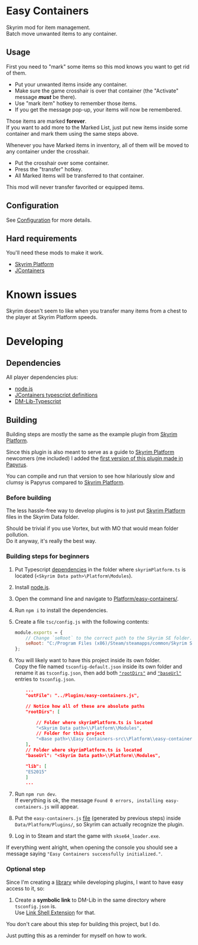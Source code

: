 # Easy Containers
Skyrim mod for item management.\
Batch move unwanted items to any container.

## Usage
First you need to "mark" some items so this mod knows you want to get rid of them. 

- Put your unwanted items inside any container. 
- Make sure the game crosshair is over that container (the "Activate" message ***must*** be there). 
- Use "mark item" hotkey to remember those items. 
- If you get the message pop-up, your items will now be remembered. 

Those items are marked **forever**.\
If you want to add more to the Marked List, just put new items inside some container and mark them using the same steps above. 

Whenever you have Marked items in inventory, all of them will be moved to any container under the crosshair. 

- Put the crosshair over some container. 
- Press the "transfer" hotkey. 
- All Marked items will be transferred to that container. 

This mod will never transfer favorited or equipped items.

## Configuration
See [Configuration][] for more details.

## Hard requirements

You'll need these mods to make it work.

- [Skyrim Platform][]
- [JContainers][]

# Known issues

Skyrim doesn't seem to like when you transfer many items from a chest to the player at Skyrim Platform speeds.

# Developing

## Dependencies

All player dependencies plus:

- [node.js][]
- [JContainers typescript definitions][Ts-Coversions]
- [DM-Lib-Typescript][]

## Building

Building steps are mostly the same as the example plugin from [Skyrim Platform][].

Since this plugin is also meant to serve as a guide to [Skyrim Platform][] newcomers (me included) I added the [first version of this plugin made in Papyrus][src].

You can compile and run that version to see how hilariously slow and clumsy is Papyrus compared to [Skyrim Platform][].

### Before  building

The less hassle-free way to develop plugins is to just put [Skyrim Platform][] files in the Skyrim Data folder.

Should be trivial if you use Vortex, but with MO that would mean folder pollution.\
Do it anyway, it's really the best way. 

### Building steps for beginners

1. Put Typescript [dependencies](#dependencies) in the folder where `skyrimPlatform.ts` is located (`<Skyrim Data path>\Platform\Modules`).

1. Install [node.js][].

1. Open the command line and navigate to [Platform/easy-containers/][].

1. Run `npm i` to install the dependencies.

1. Create a file `tsc/config.js` with the following contents:

   ```js
   module.exports = {
       // Change `seRoot` to the correct path to the Skyrim SE folder. The path should have slashes like this: `/` (not `\\`).
       seRoot: "C:/Program Files (x86)/Steam/steamapps/common/Skyrim Special Edition"
   };
   ```
   
1. You will likely want to have this project inside its own folder. \
Copy the file named `tsconfig-default.json` inside its own folder and rename it as `tsconfig.json`, then add both [`"rootDirs"`][rootdirs] and [`"baseUrl"`][baseUrl] entries to `tsconfig.json`.

    ```json
        ...
        "outFile": "../Plugins/easy-containers.js",

        // Notice how all of these are absolute paths
        "rootDirs": [

            // Folder where skyrimPlatform.ts is located 
            "<Skyrim Data path>\\Platform\\Modules",
            // Folder for this project
            "<Base path>\\Easy Containers-src\\Platform\\easy-containers"
        ],
        // Folder where skyrimPlatform.ts is located 
        "baseUrl": "<Skyrim Data path>\\Platform\\Modules",

        "lib": [
        "ES2015"
        ]
        ...
    ```

1. Run `npm run dev`.\
If everything is ok, the message `Found 0 errors, installing easy-containers.js` will appear.

1. Put the `easy-containers.js` [file][Plugins-Path] (generated by previous steps) inside `Data/Platform/Plugins/`, so Skyrim can actually recognize the plugin.

1. Log in to Steam and start the game with `skse64_loader.exe`.

If everything went alright, when opening the console you should see a message saying `"Easy Containers successfully initialized."`.

### Optional step 

Since I'm creating a [library][DM-Lib-Typescript] while developing plugins, I want to have easy access to it, so:

1. Create a **symbolic link** to DM-Lib in the same directory where `tsconfig.json` is. \
Use [Link Shell Extension][] for that.

You don't care about this step for building this project, but I do.

Just putting this as a reminder for myself on how to work.

[JContainers]: https://www.nexusmods.com/skyrimspecialedition/mods/16495

[Link Shell Extension]: https://schinagl.priv.at/nt/hardlinkshellext/hardlinkshellext.html#download

[node.js]: https://nodejs.org/

[Platform/easy-containers/]: Platform/easy-containers/

[Plugins-Path]: Platform/Plugins/

[Skyrim Platform]: https://www.nexusmods.com/skyrimspecialedition/mods/54909

[src]: Platform/easy-containers/src

[Ts-Coversions]: https://github.com/CarlosLeyvaAyala/Papyrus-2-Typescript/tree/main/conversions

[DM-Lib-Typescript]: https://github.com/CarlosLeyvaAyala/DM-Lib-Typescript

[rootdirs]: https://www.typescriptlang.org/tsconfig#rootDirs

[baseUrl]: https://www.typescriptlang.org/tsconfig#baseUrl

[DXScanCodes]: https://www.creationkit.com/index.php?title=Input_Script#DXScanCodes

[Hotkeys]: https://github.com/CarlosLeyvaAyala/DM-Lib-Typescript/blob/main/Hotkeys.md

[Configuration]: Configuration.md